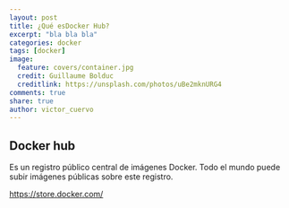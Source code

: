 ```yaml
---
layout: post
title: ¿Qué esDocker Hub?
excerpt: "bla bla bla"
categories: docker
tags: [docker]
image:
  feature: covers/container.jpg
  credit: Guillaume Bolduc
  creditlink: https://unsplash.com/photos/uBe2mknURG4
comments: true
share: true
author: victor_cuervo
---
```


## Docker hub
Es un registro público central de imágenes Docker.
Todo el mundo puede subir imágenes públicas sobre este registro.

https://store.docker.com/
